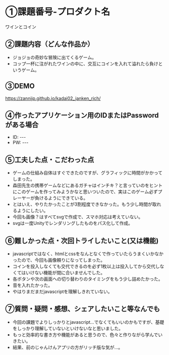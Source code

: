 # ①課題番号-プロダクト名

ワインとコイン

## ②課題内容（どんな作品か）

- ジョジョの奇妙な冒険に出てくるゲーム。
- コップ一杯に注がれたワインの中に、交互にコインを入れて溢れたら負けというゲーム。

## ③DEMO

https://zannijp.github.io/kadai02_janken_rich/

## ④作ったアプリケーション用のIDまたはPasswordがある場合

- ID: ---
- PW: ---

## ⑤工夫した点・こだわった点

- ゲームの仕組み自体はすぐできたのですが、グラフィックに時間がかかってしまった。
- 森田先生の携帯ゲームなどにあるガチャはインチキ？と言っていのをヒントにこのゲームを作ってみようかなと思いついたので、実はこのゲーム必ずプレーヤーが負けるようにできている。
- とはいえ、やりたかったことが3割程度できなかった。もう少し時間が取れるようにしたい。
- 今回も画像？はすべてsvgで作成で、スマホ対応は考えていない。
- svgは一度Unityでレンダリングしたものをパス化して作成。

## ⑥難しかった点・次回トライしたいこと(又は機能)

- javascriptではなく、htmlとcssをなんとなくで作っていたらうまくいかなかったので、今回も画像頼りになってしまった。
- コインを投入しなくても交代できるのを必ず1枚以上は投入してから交代しなくてはいけない機能が間に合いませんでした。
- 各ボタンや次の画面への切り替わりのタイミングをもう少し詰めたかった。
- 音を入れたかった。
- やはりまだまだjavascriptを理解しきれていない。

## ⑦質問・疑問・感想、シェアしたいこと等なんでも

- 今回の課題でよりしっかりとjavascript…でなくてもいいのかもですが、基礎をしっかり理解していないといけないなと思いました。
- もっと効率的な書き方や機能があると思うので、色々と作りながら学んでいきたい。
- 結果、前のじゃんけんアプリの方がリッチ版な気が…。
